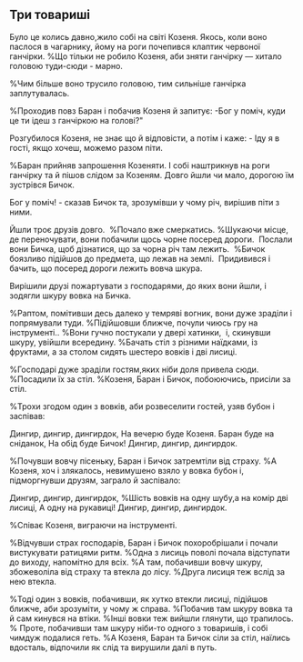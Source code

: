 ## Три товариші

Було це колись давно,жило собі на світі Козеня.
Якось, коли воно паслося в чагарнику, йому на роги почепився клаптик червоної ганчірки.
%Що тільки не робило Козеня, аби зняти ганчірку — хитало головою туди-сюди - марно.

%Чим більше воно трусило головою, тим сильніше ганчірка заплутувалась.

%Проходив повз Баран і побачив Козеня й запитує: -Бог у поміч, куди це ти ідеш з ганчіркою на голові?"

Розгубилося Козеня, не знає що й відповісти, а потім і каже: - Іду я в гості, якщо хочеш, можемо разом піти.

%Баран прийняв запрошення Козеняти.
І собі наштрикнув на роги ганчірку та й пішов слідом за Козеням.
Довго йшли чи мало, дорогою їм зустрівся Бичок.

Бог у поміч! - сказав Бичок та, зрозумівши у чому річ, вирішив піти з ними.

Йшли троє друзів довго. 
%Почало вже смеркатись.
%Шукаючи місце, де переночувати, вони побачили щось чорне посеред дороги. 
Послали вони Бичка, щоб дізнатися, що за чорна річ там лежить. 
%Бичок боязливо підійшов до предмета, що лежав на землі. 
Придивився і бачить, що посеред дороги лежить вовча шкура.

Вирішили друзі пожартувати з господарями, до яких вони йшли, і зодягли шкуру вовка на Бичка.

%Раптом, помітивши десь далеко у темряві вогник, вони дуже зраділи і попрямували туди.
%Підійшовши ближче, почули чиюсь гру на інструменті..
%Вони гучно постукали у двері хатинки,  і, скинувши шкуру, увійшли всередину.
%Бачать стіл з різними наїдками, із фруктами, а за столом сидять шестеро вовків і дві лисиці.

%Господарі дуже зраділи гостям,яких ніби доля привела сюди.
%Посадили їх за стіл.
%Козеня, Баран і Бичок, побоюючись, присіли за стіл.

%Трохи згодом один з вовків, аби розвеселити гостей, узяв бубон і заспівав:

Дингир, дингир, дингирдок,
На вечерю буде Козеня.
Баран буде на сніданок,
На обід буде Бичок!
Дингир, дингир, дингирдок.

%Почувши вовчу пісеньку, Баран і Бичок затремтіли від страху.
%А Козеня, хоч і злякалось, невимушено взяло у вовка бубон і, підморгнувши друзям, заграло й заспівало:

Дингир, дингир, дингирдок,
%Шість вовків на одну шубу,а на комір дві лисиці,
А одну на рукавиці!
Дингир, дингир, дингирдок.

%Співає Козеня, виграючи на інструменті.

%Відчувши страх господарів, Баран і Бичок похоробрішали і почали вистукувати ратицями ритм.
%Одна з лисиць поволі почала відступати до виходу, напомітно для всіх.
%А там, побачивши вовчу шкуру, збожеволіла від страху та втекла до лісу.
%Друга лисиця теж вслід за нею втекла.

%Тоді один з вовків, побачивши, як хутко втекли лисиці, підійшов  ближче, аби зрозуміти, у чому ж справа.
%Побачив там шкуру вовка та й сам кинувся на втіки.
%Інші вовки теж вийшли глянути, що трапилось.
% Проте, побачивши там шкуру ніби-то одного з товаришів, і собі чимдуж подалися геть.
%А Козеня, Баран та Бичок сіли за стіл, наїлись вдосталь, відпочили як слід та вирушили далі в путь.
